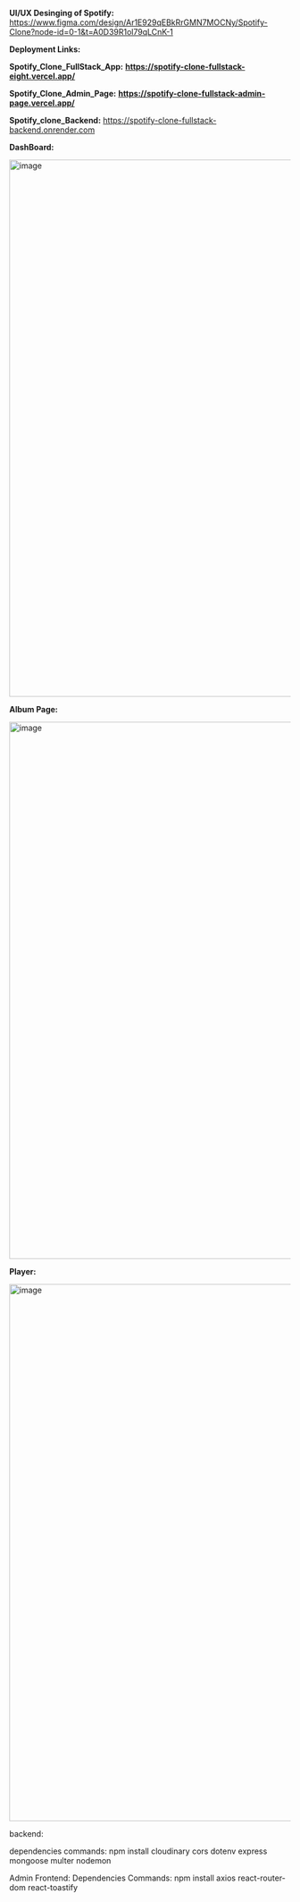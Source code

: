 **UI/UX Desinging of Spotify:**  https://www.figma.com/design/Ar1E929qEBkRrGMN7MOCNy/Spotify-Clone?node-id=0-1&t=A0D39R1ol79qLCnK-1

**Deployment Links:**

**Spotify_Clone_FullStack_App:**  **https://spotify-clone-fullstack-eight.vercel.app/**

**Spotify_Clone_Admin_Page:**   **https://spotify-clone-fullstack-admin-page.vercel.app/**

**Spotify_clone_Backend:** https://spotify-clone-fullstack-backend.onrender.com


**DashBoard:**

<img width="960" alt="image" src="https://github.com/user-attachments/assets/b4c094ba-56f2-4b2b-8737-7d4814177004">

**Album Page:**

<img width="960" alt="image" src="https://github.com/user-attachments/assets/7325154d-fe3c-4ebc-a0a0-0b77e38a54ef">

**Player:**

<img width="960" alt="image" src="https://github.com/user-attachments/assets/19094ec5-9727-41d5-968a-48f4ae176486">

<br>





backend:

dependencies commands: npm install cloudinary cors dotenv express mongoose multer nodemon

Admin Frontend:
Dependencies Commands: npm install axios react-router-dom react-toastify
